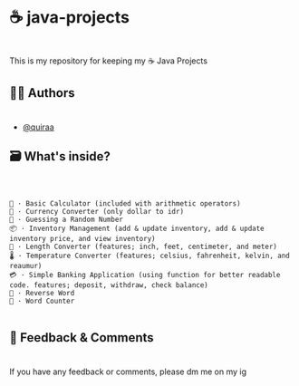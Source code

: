 
# ☕ java-projects

#

This is my repository for keeping my ☕ Java Projects

## 🧑‍💻 Authors

#

- [@quiraa](https://www.github.com/quiraa)


## 🗃️ What's inside?

#

<pre class="notranslate">
  <code>
📱 · Basic Calculator (included with arithmetic operators)
💱 · Currency Converter (only dollar to idr)
🎲 · Guessing a Random Number 
📦 · Inventory Management (add & update inventory, add & update inventory price, and view inventory)
📏 · Length Converter (features; inch, feet, centimeter, and meter)
🌡️ · Temperature Converter (features; celsius, fahrenheit, kelvin, and reaumur)
💳 · Simple Banking Application (using function for better readable code. features; deposit, withdraw, check balance)
🔄️ · Reverse Word
🧮 · Word Counter
</code>
</pre>

## 💬 Feedback & Comments

#

If you have any feedback or comments, please dm me on my ig
